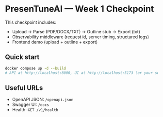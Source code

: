 # PresenTuneAI — Week 1 Checkpoint

This checkpoint includes:
- Upload → Parse (PDF/DOCX/TXT) → Outline stub → Export (txt)
- Observability middleware (request id, server timing, structured logs)
- Frontend demo (upload + outline + export)

## Quick start
```bash
docker compose up -d --build
# API at http://localhost:8000, UI at http://localhost:5173 (or your setup)
```

## Useful URLs
- OpenAPI JSON: `/openapi.json`
- Swagger UI: `/docs`
- Health: `GET /v1/health`
